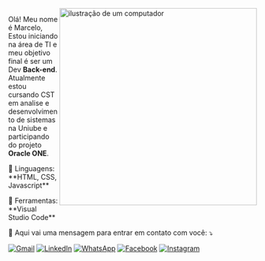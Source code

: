 <img src="https://raw.githubusercontent.com/MicaelliMedeiros/micaellimedeiros/master/image/computer-illustration.png" alt="ilustração de um computador" min-width="400px" max-width="400px" width="400px" align="right">

<p align="left"> 
  Olá! Meu nome é Marcelo, Estou iniciando na área de TI e meu objetivo final é ser um Dev <strong>Back-end</strong>.<br>
  Atualmente estou cursando CST em analise e desenvolvimento de sistemas na Uniube e participando do projeto <strong>Oracle ONE</strong>.
</p>

<p align="left">
  🦄 Linguagens: **HTML, CSS, Javascript**
</p>

<p align="left">
  💼 Ferramentas: **Visual Studio Code**
</p>

<p align="left">
  💌 Aqui vai uma mensagem para entrar em contato com você: ⤵️
</p>

<p align="left">
  <a href="#" title="Gmail">
  <img src="https://img.shields.io/badge/-Gmail-FF0000?style=flat-square&labelColor=FF0000&logo=gmail&logoColor=white&link=mailto:zqyburn@gmail.com?subject=Ol%C3%A1!+gostaria+de+entrar+em+contato!&body=Aqui+vai+uma+longa+descri%C3%A7%C3%A3o!" alt="Gmail"/></a>
  <a href="#" title="LinkedIn">
  <img src="https://img.shields.io/badge/-Linkedin-0e76a8?style=flat-square&logo=Linkedin&logoColor=white&link=https://www.linkedin.com/in/marcelo-mendes-8b1231205/" alt="LinkedIn"/></a>
  <a href="#" title="WhatsApp">
  <img src="https://img.shields.io/badge/-WhatsApp-25d366?style=flat-square&labelColor=25d366&logo=whatsapp&logoColor=white&link=https://wa.link/vbyjkl" alt="WhatsApp"/></a>
  <a href="#" title="Facebook">
  <img src="https://img.shields.io/badge/-Facebook-3b5998?style=flat-square&labelColor=3b5998&logo=facebook&logoColor=white&link=https://www.facebook.com/profile.php?id=100028410967877&locale=pt_BR" alt="Facebook"/></a>
  <a href="#" title="Instagram">
  <img src="https://img.shields.io/badge/-Instagram-DF0174?style=flat-square&labelColor=DF0174&logo=instagram&logoColor=white&link=https://www.instagram.com/zqyburn/" alt="Instagram"/></a>
</p>
